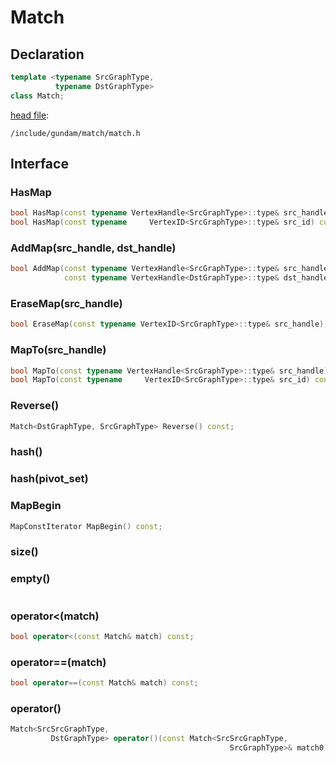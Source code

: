 # Match

## Declaration

```c++
template <typename SrcGraphType,
          typename DstGraphType>
class Match;
```

[head file](/include/gundam/match/match.h):

```
/include/gundam/match/match.h
```

## Interface

### HasMap
```c++
bool HasMap(const typename VertexHandle<SrcGraphType>::type& src_handle) const;
bool HasMap(const typename     VertexID<SrcGraphType>::type& src_id) const;
```

### AddMap(src_handle, dst_handle)
```c++
bool AddMap(const typename VertexHandle<SrcGraphType>::type& src_handle,
            const typename VertexHandle<DstGraphType>::type& dst_handle);
```

### EraseMap(src_handle)
```c++
bool EraseMap(const typename VertexID<SrcGraphType>::type& src_handle);
```

### MapTo(src_handle)
```c++
bool MapTo(const typename VertexHandle<SrcGraphType>::type& src_handle) const;
bool MapTo(const typename     VertexID<SrcGraphType>::type& src_id) const;
```

### Reverse()
```c++
Match<DstGraphType, SrcGraphType> Reverse() const;
```

### hash()

### hash(pivot_set)

### MapBegin
```c++
MapConstIterator MapBegin() const;
```

### size()

### empty()

#

### operator<(match)
```c++
bool operator<(const Match& match) const;
```

### operator==(match)
```c++
bool operator==(const Match& match) const;
```

### operator()
```c++
Match<SrcSrcGraphType,
         DstGraphType> operator()(const Match<SrcSrcGraphType,
                                                 SrcGraphType>& match0) const;
```